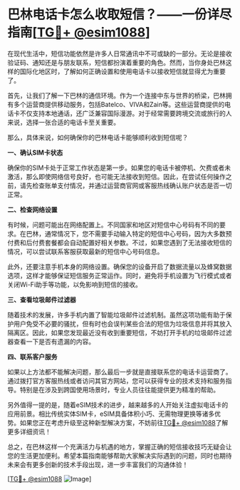# 巴林电话卡怎么收取短信？——一份详尽指南[[TG💪+ @esim1088](https://t.me/s/esim1088)]

在现代生活中，短信功能依然是许多人日常通讯中不可或缺的一部分。无论是接收验证码、通知还是与朋友联系，短信都扮演着重要的角色。然而，当你身处巴林这样的国际化地区时，了解如何正确设置和使用电话卡以接收短信就显得尤为重要了。

首先，让我们了解一下巴林的通信环境。作为一个连接中东与世界的桥梁，巴林拥有多个运营商提供移动服务，包括Batelco、VIVA和Zain等。这些运营商提供的电话卡不仅支持本地通话，还广泛兼容国际漫游。对于经常需要跨境交流或旅行的人来说，选择一张合适的电话卡至关重要。

那么，具体来说，如何确保你的巴林电话卡能够顺利收到短信呢？

**一、确认SIM卡状态**

确保你的SIM卡处于正常工作状态是第一步。如果您的电话卡被停机、欠费或者未激活，那么即使网络信号良好，也可能无法接收到短信。因此，在尝试任何操作之前，请先检查账单支付情况，并通过运营商官网或客服热线确认账户状态是否一切正常。

**二、检查网络设置**

有时候，问题可能出在网络配置上。不同国家和地区对短信中心号码有不同的要求。在巴林，通常情况下，您不需要手动输入特定的短信中心号码，因为大多数预付费和后付费套餐都会自动配置好相关参数。不过，如果您遇到了无法接收短信的情况，可以尝试联系客服获取最新的短信中心号码信息。

此外，还要注意手机本身的网络设置。确保您的设备开启了数据流量以及蜂窝数据选项，这样才能够保证短信服务正常运作。同时，避免将手机设置为飞行模式或者关闭Wi-Fi助手等功能，以免影响到短信的接收。

**三、查看垃圾邮件过滤器**

随着技术的发展，许多手机内置了智能垃圾邮件过滤机制。虽然这项功能有助于保护用户免受不必要的骚扰，但有时也会误判某些合法的短信为垃圾信息并将其放入隔离区。因此，如果您发现最近没有收到重要短信，不妨打开手机的垃圾邮件过滤器查看一下是否有遗漏的内容。

**四、联系客户服务**

如果以上方法都不能解决问题，那么最后一步就是直接联系您的电话卡运营商了。通过拨打官方客服热线或者访问其官方网站，您可以获得专业的技术支持和服务指导。特别是在涉及到跨国使用场景时，专业人员往往能提供更为精准的帮助。

另外值得一提的是，随着eSIM技术的进步，越来越多的人开始关注虚拟电话卡的应用前景。相比传统实体SIM卡，eSIM具备体积小巧、无需物理更换等诸多优势。如果您正在考虑升级至这种新型解决方案，不妨前往[TG💪+ @esim1088](https://t.me/s/esim1088)了解更多详细资讯！

总之，在巴林这样一个充满活力与机遇的地方，掌握正确的短信接收技巧无疑会让您的生活更加便利。希望本篇指南能够帮助大家解决实际遇到的问题，同时也期待未来会有更多创新的技术手段出现，进一步丰富我们的沟通体验！

[[TG💪+ @esim1088](https://t.me/s/esim1088) ![Image](https://i.postimg.cc/4NQfJmqS/Snipaste-2025-05-13-00-14-12.png)]